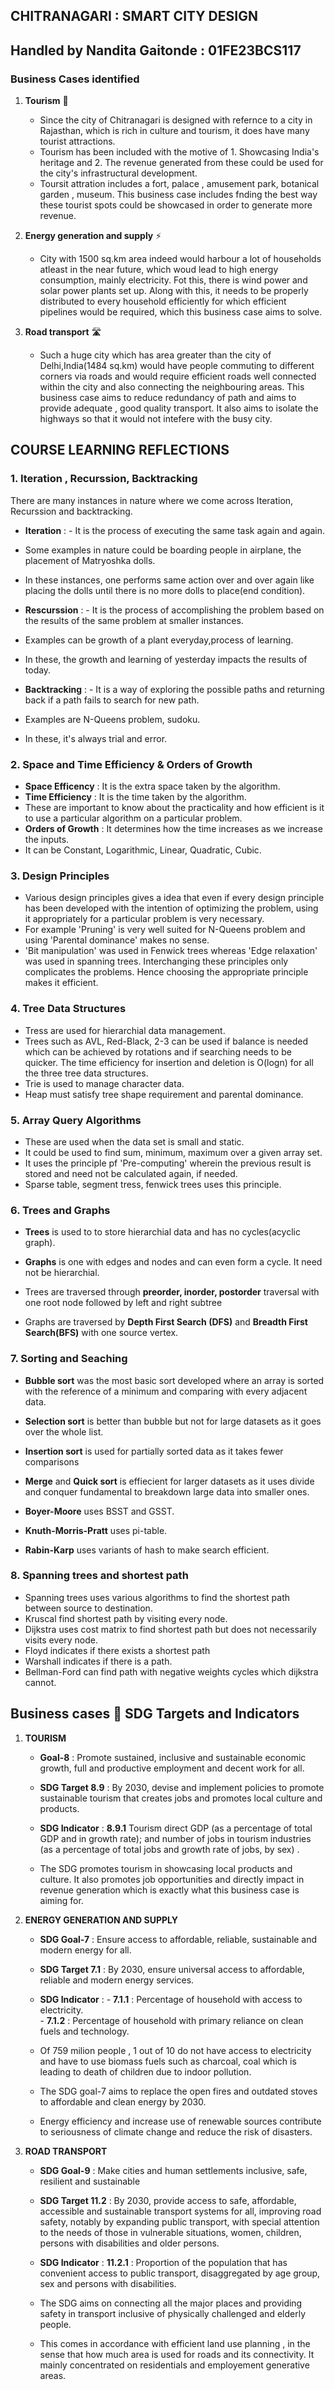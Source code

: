 ## CHITRANAGARI : SMART CITY DESIGN 

## Handled by Nandita Gaitonde : 01FE23BCS117

### Business Cases identified 
1. **Tourism** 🏰
   - Since the city of Chitranagari is designed with refernce to a city in Rajasthan, which is rich in culture and tourism, it does have many tourist attractions.
   - Tourism has been included with the motive of 1. Showcasing India's heritage and 2. The revenue generated from these could be used for the city's infrastructural development.
   - Toursit attration includes a fort, palace , amusement park, botanical garden , museum. This business case includes fnding the best way these tourist spots could be showcased in order to generate more revenue.
     
2. **Energy generation and supply** ⚡
   - City with 1500 sq.km area indeed would harbour a lot of households atleast in the near future, which woud lead to high energy consumption, mainly electricity. Fot this, there is wind power and solar power plants set up. Along with this, it needs to be properly distributed to every household efficiently for which efficient pipelines would be required, which this business case aims to solve.
   
3. **Road transport** 🛣
   - Such a huge city which has area greater than the city of Delhi,India(1484 sq.km) would have people commuting to different corners via roads and would require efficient roads well connected within the city and also connecting the neighbouring areas. This business case aims to reduce redundancy of path and aims to provide adequate , good quality transport. It also aims to isolate the highways so that it would not intefere with the busy city.

## COURSE LEARNING REFLECTIONS
### 1. Iteration , Recurssion, Backtracking
   There are many instances in nature where we come across Iteration, Recurssion and backtracking.
   - **Iteration** : - It is the process of executing the same task again and again.
   - Some examples in nature could be boarding people in airplane, the placement of Matryoshka dolls.
   - In these instances, one performs same action over and over again like placing the dolls until there is no more dolls to place(end condition).


   - **Rescurssion** : - It is the process of accomplishing the problem based on the results of the same problem at smaller instances.
   - Examples can be growth of a plant everyday,process of learning.
   - In these, the growth and learning of yesterday impacts the results of today.

  
   - **Backtracking** : - It is a way of exploring the possible paths and returning back if a path fails to search for new path.
   - Examples are N-Queens problem, sudoku.
   - In these, it's always trial and error.

### 2. Space and Time Efficiency & Orders of Growth
   - **Space Efficency** : It is the extra space taken by the algorithm.
   - **Time Efficiency** : It is the time taken by the algorithm.
   - These are important to know about the practicality and how efficient is it to use a particular algorithm on a particular problem.
   - **Orders of Growth** : It determines how the time increases as we increase the inputs.
   -  It can be Constant, Logarithmic, Linear, Quadratic, Cubic.


### 3. Design Principles
   - Various design principles gives a idea that even if every design principle has been developed with the intention of optimizing the problem, using it appropriately for a particular problem is very necessary.
   - For example 'Pruning' is very well suited for N-Queens problem and using 'Parental dominance' makes no sense.
   - 'Bit manipulation' was used in Fenwick trees whereas 'Edge relaxation' was used in spanning trees. Interchanging these principles only complicates the problems. Hence choosing the appropriate principle makes it efficient.


### 4. Tree Data Structures
   - Tress are used for hierarchial data management.
   - Trees such as AVL, Red-Black, 2-3 can be used if balance is needed which can be achieved by rotations and if searching needs to be quicker. The time efficiency for insertion and deletion is O(logn) for all the three tree data structures.
   - Trie is used to manage character data.
   - Heap must satisfy tree shape requirement and parental dominance.


### 5. Array Query Algorithms
   - These are used when the data set is small and static.
   - It could be used to find sum, minimum, maximum over a given array set.
   - It uses the principle pf 'Pre-computing' wherein the previous result is stored and need not be calculated again, if needed.
   - Sparse table, segment tress, fenwick trees uses this principle.


### 6. Trees and Graphs
   - **Trees** is used to to store hierarchial data and has no cycles(acyclic graph).
   - **Graphs** is one with edges and nodes and can even form a cycle. It need not be hierarchial.
     
   - Trees are traversed through **preorder, inorder, postorder** traversal with one root node followed by left and right subtree
   - Graphs are traversed by **Depth First Search (DFS)** and **Breadth First Search(BFS)** with one source vertex.


### 7. Sorting and Seaching
   - **Bubble sort** was the most basic sort developed where an array is sorted with the reference of a minimum and comparing with every adjacent data.
   - **Selection sort** is better than  bubble but not for large datasets as it goes over the whole list.
   - **Insertion sort** is used for partially sorted data as it takes fewer comparisons
   - **Merge** and **Quick sort** is effiecient for larger datasets as it uses divide and conquer fundamental to breakdown large data into smaller ones.

   - **Boyer-Moore** uses BSST and GSST.
   - **Knuth-Morris-Pratt** uses pi-table.
   - **Rabin-Karp** uses variants of hash to make search efficient.


### 8. Spanning trees and shortest path
   - Spanning trees uses various algorithms to find the shortest path between source to destination.
   - Kruscal find shortest path by visiting every node.
   - Dijkstra uses cost matrix to find shortest path but does not necessarily visits every node.
   - Floyd indicates if there exists a shortest path
   - Warshall indicates if there is a path.
   - Bellman-Ford can find path with negative weights cycles which dijkstra cannot.
 

## **Business cases 🤝 SDG Targets and Indicators** 
1. **TOURISM**
   - **Goal-8** : Promote sustained, inclusive and sustainable economic growth, full and productive employment and decent work for all.
   - **SDG Target 8.9** :  By 2030, devise and implement policies to promote sustainable tourism that creates jobs and promotes local culture and products.
   - **SDG Indicator** : **8.9.1** Tourism direct GDP (as a percentage of total GDP and in growth rate); and number of jobs in tourism industries (as a percentage of total jobs and growth rate of jobs, by sex) .
  
   - The SDG promotes tourism in showcasing local products and culture. It also promotes job opportunities and directly impact in revenue generation which is exactly what this business case is aiming for. 
  
2. **ENERGY GENERATION AND SUPPLY**
   - **SDG Goal-7** : Ensure access to affordable, reliable, sustainable and modern energy for all.
   - **SDG Target 7.1** :  By 2030, ensure universal access to affordable, reliable and modern energy services.
   - **SDG Indicator** : - **7.1.1** :  Percentage of household with access to electricity.           
                         - **7.1.2** : Percentage of household with primary reliance on clean fuels and technology.

   - Of 759 milion  people , 1 out of 10 do not have access to electricity and have to use biomass fuels such as charcoal, coal which is leading to death of children due to indoor pollution.
   - The SDG goal-7 aims to replace the open fires and outdated stoves to affordable and clean energy by 2030.
   - Energy efficiency and increase use of renewable sources contribute to seriousness of climate change  and reduce the risk of disasters.
  
3. **ROAD TRANSPORT**
   - **SDG Goal-9** : Make cities and human settlements inclusive, safe, resilient and sustainable 
   - **SDG Target 11.2** : By 2030, provide access to safe, affordable, accessible and sustainable transport systems for all, improving road safety, notably by expanding public transport, with special attention to the needs of those in vulnerable situations, women, children, persons with disabilities and older persons.
   - **SDG Indicator** : **11.2.1** : Proportion of the population that has convenient access to public transport, disaggregated by age group, sex and persons with disabilities.
  
   - The SDG aims on connecting all the major places and providing safety in transport inclusive of physically challenged and elderly people.
   - This comes in accordance with efficient land use planning , in the sense that how much area is used for roads and its connectivity. It mainly concentrated on residentials and employement generative areas.
     
